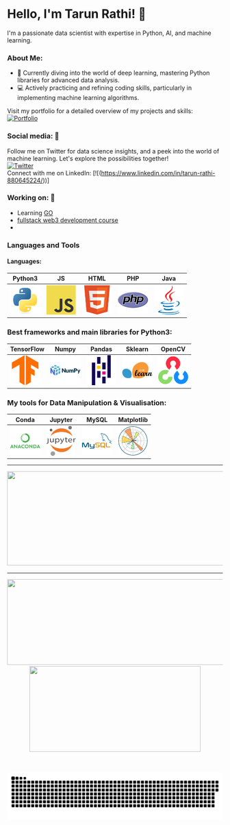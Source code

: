 # Hello, I'm Tarun Rathi! 👋

I'm a passionate data scientist with expertise in Python, AI, and machine learning. 
### About Me:
- 🌱 Currently diving into the world of deep learning, mastering Python libraries for advanced data analysis.
- 💻 Actively practicing and refining coding skills, particularly in implementing machine learning algorithms.


Visit my portfolio for a detailed overview of my projects and skills: [![Portfolio](https://img.shields.io/badge/Portfolio-Visit-brightgreen?style=for-the-badge&logo=github)](https://kartikbishnoi.github.io/)

   
### Social media: 📡    
Follow me on Twitter for data science insights, and a peek into the world of machine learning. Let's explore the possibilities together!  
[![Twitter](https://img.shields.io/twitter/url/https/twitter.com/_tarun_rathi_05.svg?style=social&label=Follow%20%40_tarun_rathi_05i)](https://twitter.com/_tarun_rathi_05)  
Connect with me on LinkedIn: [![(https://www.linkedin.com/in/tarun-rathi-880645224/))]


### Working on: 🚀

- Learning [GO](https://www.linkedin.com/in/tarun-rathi-880645224?utm_source=share&utm_campaign=share_via&utm_content=profile&utm_medium=ios_app) 
- [fullstack web3 development course](https://github.com/sammorozov/full_course_crypto_32) 
-


### Languages and Tools

#### Languages:
| Python3 | JS | HTML | PHP | Java |
|---------|----|------|-----|------|
| <img src="https://github.com/devicons/devicon/blob/master/icons/python/python-original.svg" title="Python"  alt="Python" width="70" height="70"/> | <img src="https://github.com/devicons/devicon/blob/master/icons/javascript/javascript-original.svg" title="JavaScript" alt="JavaScript" width="70" height="70"/> | <img src="https://github.com/devicons/devicon/blob/master/icons/html5/html5-original.svg" title="HTML" alt="HTML" width="70" height="70"/> | <img src="https://github.com/devicons/devicon/blob/master/icons/php/php-original.svg" title="PHP" alt="PHP" width="70" height="70"/> | <img src="https://github.com/devicons/devicon/blob/master/icons/java/java-original.svg" title="Java" alt="Java" width="70" height="70"/> |


### Best frameworks and main libraries for Python3:

| TensorFlow | Numpy | Pandas | Sklearn | OpenCV |
|------------|-------|--------|---------|--------|
| <img src="https://github.com/devicons/devicon/blob/master/icons/tensorflow/tensorflow-original.svg" title="TensorFlow"  alt="TensorFlow" width="70" height="70"/> | <img src="https://github.com/devicons/devicon/blob/master/icons/numpy/numpy-original-wordmark.svg" title="Numpy" alt="Numpy" width="70" height="70"/> | <img src="https://github.com/devicons/devicon/blob/master/icons/pandas/pandas-original.svg" title="Pandas" alt="Pandas" width="70" height="70"/> | <img src="https://github.com/devicons/devicon/blob/master/icons/scikitlearn/scikitlearn-original.svg" title="sklearn" alt="sklearn" width="70" height="70"/> | <img src="https://github.com/devicons/devicon/blob/master/icons/opencv/opencv-original.svg" title="OpenCV" alt="OpenCV" width="70" height="70"/> |


### My tools for Data Manipulation & Visualisation:

| Conda | Jupyter | MySQL | Matplotlib |
|-------|---------|-------|------------|
| <img src="https://github.com/devicons/devicon/blob/master/icons/anaconda/anaconda-original-wordmark.svg" title="Anaconda" alt="Conda" width="70" height="70"/> | <img src="https://github.com/devicons/devicon/blob/master/icons/jupyter/jupyter-original-wordmark.svg" title="Jupyter" alt="Jupyter" width="70" height="70"/> | <img src="https://github.com/devicons/devicon/blob/master/icons/mysql/mysql-original-wordmark.svg" title="MySQL" alt="MySQL" width="70" height="70"/> | <img src="https://github.com/devicons/devicon/blob/master/icons/matplotlib/matplotlib-original.svg" title="Matplotlib" alt="Matplotlib" width="70" height="70"/> |

---

  
<p align="center">
  <img width="800" height="220" src="https://streak-stats.demolab.com?user=Tarunrathi22&theme=highcontrast&hide_border=true&border_radius=5&card_width=800">
</p>


---




<p align="center">
  <img width="600" height="200" src="https://github-readme-stats.vercel.app/api?username=Tarunrathi22&show_icons=true&theme=vision-friendly-dark">
  <img width="400" height="200" src="https://github-readme-stats.vercel.app/api/top-langs/?username=Tarunrathi22&size_weight=0.0005&count_weight=0.3&layout=compact&theme=vision-friendly-dark">
</p>
 


<div id="header" align="center">
  <img src="https://komarev.com/ghpvc/?username=Tarunrathi22&style=for-the-badge&color=orange" alt=""/>
</div>

<p align="center">
 <img width="1000" src="assets/github-snake.svg" alt="snake"/>
</p>
